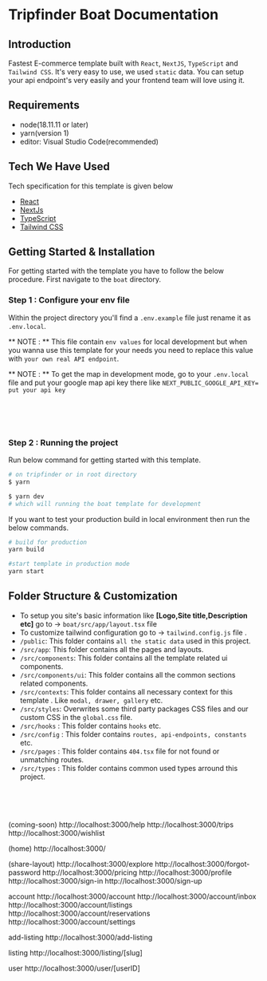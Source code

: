 # Tripfinder Boat Documentation

## Introduction

Fastest E-commerce template built with `React`, `NextJS`, `TypeScript` and `Tailwind CSS`. It's very easy to use, we used `static` data. You can setup your api endpoint's very easily and your frontend team will love using it.

## Requirements

- node(18.11.11 or later)
- yarn(version 1)
- editor: Visual Studio Code(recommended)

## Tech We Have Used

Tech specification for this template is given below

- [React](https://reactjs.org/)
- [NextJs](https://nextjs.org/)
- [TypeScript](https://www.typescriptlang.org/)
- [Tailwind CSS](https://tailwindcss.com/)

## Getting Started & Installation

For getting started with the template you have to follow the below procedure. First navigate to the `boat` directory.

### Step 1 : Configure your env file

Within the project directory you'll find a `.env.example` file just rename it as `.env.local`.

** NOTE : ** This file contain `env values` for local development but when you wanna use this template for your needs you need to replace this value with `your own real API endpoint`.

** NOTE : ** To get the map in development mode, go to your `.env.local` file and put your google map api key there like `NEXT_PUBLIC_GOOGLE_API_KEY= put your api key`

<br/>
<br/>
<br/>

### Step 2 : Running the project

Run below command for getting started with this template.

```bash
# on tripfinder or in root directory
$ yarn

$ yarn dev
# which will running the boat template for development
```

If you want to test your production build in local environment then run the below commands.

```bash
# build for production
yarn build

#start template in production mode
yarn start
```

## Folder Structure & Customization

- To setup you site's basic information like **[Logo,Site title,Description etc]** go to -> `boat/src/app/layout.tsx` file
- To customize tailwind configuration go to -> `tailwind.config.js` file .
- `/public`: This folder contains `all the static data` used in this project.
- `/src/app`: This folder contains all the pages and layouts.
- `/src/components`: This folder contains all the template related ui components.
- `/src/components/ui`: This folder contains all the common sections related components.
- `/src/contexts`: This folder contains all necessary context for this template . Like `modal, drawer, gallery` etc.
- `/src/styles`: Overwrites some third party packages CSS files and our custom CSS in the `global.css` file.
- `/src/hooks` : This folder contains `hooks` etc.
- `/src/config` : This folder contains `routes, api-endpoints, constants` etc.
- `/src/pages` : This folder contains `404.tsx` file for not found or unmatching routes.
- `/src/types` : This folder contains common used types arround this project.

<br/>
<br/>
<br/>

(coming-soon)
http://localhost:3000/help
http://localhost:3000/trips
http://localhost:3000/wishlist


(home)
http://localhost:3000/

(share-layout)
http://localhost:3000/explore
http://localhost:3000/forgot-password
http://localhost:3000/pricing
http://localhost:3000/profile
http://localhost:3000/sign-in
http://localhost:3000/sign-up


account
http://localhost:3000/account
http://localhost:3000/account/inbox
http://localhost:3000/account/listings
http://localhost:3000/account/reservations
http://localhost:3000/account/settings

add-listing
http://localhost:3000/add-listing

listing
http://localhost:3000/listing/[slug]

user
http://localhost:3000/user/[userID]


